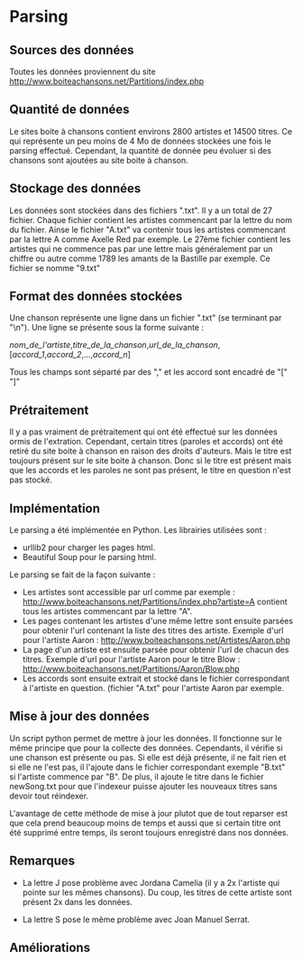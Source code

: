 
# Parsing

## Sources des données

Toutes les données proviennent du site http://www.boiteachansons.net/Partitions/index.php

## Quantité de données

Le sites boite à chansons contient environs 2800 artistes et 14500 titres. Ce qui représente un peu moins de 4 Mo de données stockées une fois le parsing effectué. Cependant, la quantité de donnée peu évoluer si des chansons sont ajoutées au site boite à chanson.

## Stockage des données

Les données sont stockées dans des fichiers ".txt". Il y a un total de 27 fichier. Chaque fichier contient les artistes commencant par la lettre du nom du fichier. Ainse le fichier "A.txt" va contenir tous les artistes commencant par la lettre A comme Axelle Red par exemple. Le 27ème fichier contient les artistes qui ne commence pas par une lettre mais généralement par un chiffre ou autre comme 1789 les amants de la Bastille par exemple. Ce fichier se nomme "9.txt"

## Format des données stockées

Une chanson représente une ligne dans un fichier ".txt" (se terminant par "\n").
Une ligne se présente sous la forme suivante :

_nom_de_l'artiste_,_titre_de_la_chanson_,_url_de_la_chanson_,[_accord_1_,_accord_2_,...,_accord_n_]

Tous les champs sont séparté par des "," et les accord sont encadré de "[" "]"

## Prétraitement

Il y a pas vraiment de prétraitement qui ont été effectué sur les données ormis de l'extration.
Cependant, certain titres (paroles et accords) ont été retiré du site boite à chanson en raison des droits d'auteurs. Mais le titre est toujours présent sur le site boite à chanson. Donc si le titre est présent mais que les accords et les paroles ne sont pas présent, le titre en question n'est pas stocké.

## Implémentation

Le parsing a été implémentée en Python. 
Les librairies utilisées sont :
- urllib2 pour charger les pages html.
- Beautiful Soup pour le parsing html.

Le parsing se fait de la façon suivante :
- Les artistes sont accessible par url comme par exemple : http://www.boiteachansons.net/Partitions/index.php?artiste=A contient tous les artistes commencant par la lettre "A".
- Les pages contenant les artistes d'une même lettre sont ensuite parsées pour obtenir l'url contenant la liste des titres des artiste.
Exemple d'url pour l'artiste Aaron : http://www.boiteachansons.net/Artistes/Aaron.php
- La page d'un artiste est ensuite parsée pour obtenir l'url de chacun des titres.
Exemple d'url pour l'artiste Aaron pour le titre Blow : http://www.boiteachansons.net/Partitions/Aaron/Blow.php
- Les accords sont ensuite extrait et stocké dans le fichier correspondant à l'artiste en question. (fichier "A.txt" pour l'artiste Aaron par exemple.

## Mise à jour des données

Un script python permet de mettre à jour les données. Il fonctionne sur le même principe que pour la collecte des données. Cependants, il vérifie si une chanson est présente ou pas. Si elle est déjà présente, il ne fait rien et si elle ne l'est pas, il l'ajoute dans le fichier correspondant exemple "B.txt" si l'artiste commence par "B". De plus, il ajoute le titre dans le fichier newSong.txt pour que l'indexeur puisse ajouter les nouveaux titres sans devoir tout réindexer.

L'avantage de cette méthode de mise à jour plutot que de tout reparser est que cela prend beaucoup moins de temps et aussi que si certain titre ont été supprimé entre temps, ils seront toujours enregistré dans nos données.

## Remarques

- La lettre J pose problème avec Jordana Camelia (il y a 2x l'artiste qui pointe sur les mêmes chansons). Du coup, les titres de cette artiste sont présent 2x dans les données.

- La lettre S pose le même problème avec Joan Manuel Serrat.

## Améliorations


